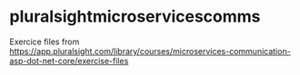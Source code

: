 # pluralsightmicroservicescomms
Exercice files from https://app.pluralsight.com/library/courses/microservices-communication-asp-dot-net-core/exercise-files
